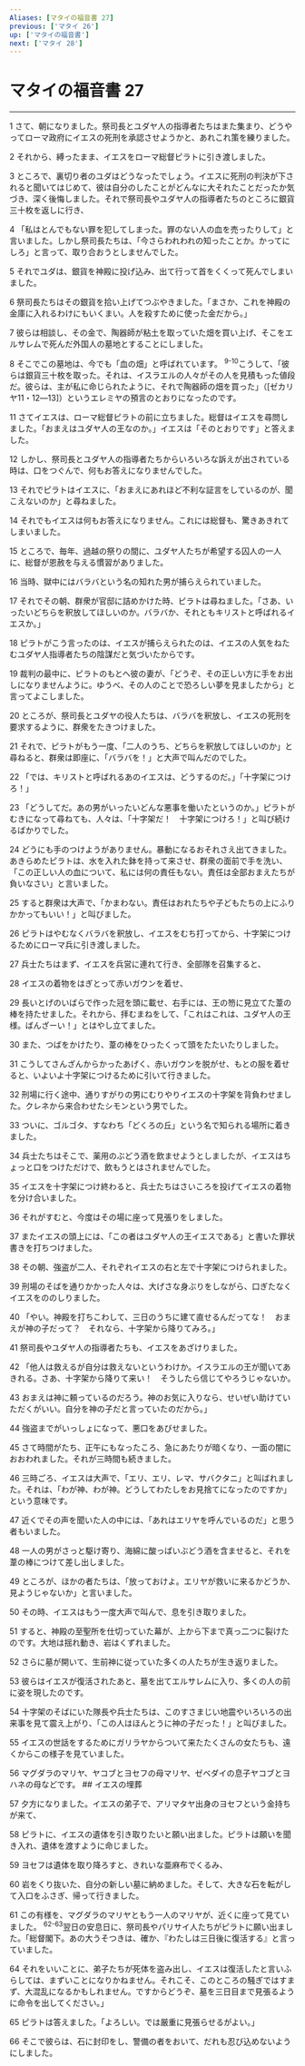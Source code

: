 ```yaml
---
Aliases: [マタイの福音書 27]
previous: ['マタイ 26']
up: ['マタイの福音書']
next: ['マタイ 28']
---
```

# マタイの福音書 27

***




1 
さて、朝になりました。祭司長とユダヤ人の指導者たちはまた集まり、どうやってローマ政府にイエスの死刑を承認させようかと、あれこれ策を練りました。 



2 
それから、縛ったまま、イエスをローマ総督ピラトに引き渡しました。 



3 
ところで、裏切り者のユダはどうなったでしょう。イエスに死刑の判決が下されると聞いてはじめて、彼は自分のしたことがどんなに大それたことだったか気づき、深く後悔しました。それで祭司長やユダヤ人の指導者たちのところに銀貨三十枚を返しに行き、 



4 
「私はとんでもない罪を犯してしまった。罪のない人の血を売ったりして」と言いました。しかし祭司長たちは、「今さらわれわれの知ったことか。かってにしろ」と言って、取り合おうとしませんでした。 



5 
それでユダは、銀貨を神殿に投げ込み、出て行って首をくくって死んでしまいました。 



6 
祭司長たちはその銀貨を拾い上げてつぶやきました。「まさか、これを神殿の金庫に入れるわけにもいくまい。人を殺すために使った金だから。」 



7 
彼らは相談し、その金で、陶器師が粘土を取っていた畑を買い上げ、そこをエルサレムで死んだ外国人の墓地とすることにしました。 



8 
そこでこの墓地は、今でも「血の畑」と呼ばれています。 <sup class="versenum">9-10</sup>こうして、「彼らは銀貨三十枚を取った。それは、イスラエルの人々がその人を見積もった値段だ。彼らは、主が私に命じられたように、それで陶器師の畑を買った」（[ゼカリヤ11・12―13]）というエレミヤの預言のとおりになったのです。 



11 
さてイエスは、ローマ総督ピラトの前に立ちました。総督はイエスを尋問しました。「おまえはユダヤ人の王なのか。」イエスは「そのとおりです」と答えました。 



12 
しかし、祭司長とユダヤ人の指導者たちからいろいろな訴えが出されている時は、口をつぐんで、何もお答えになりませんでした。 



13 
それでピラトはイエスに、「おまえにあれほど不利な証言をしているのが、聞こえないのか」と尋ねました。 



14 
それでもイエスは何もお答えになりません。これには総督も、驚きあきれてしまいました。 



15 
ところで、毎年、過越の祭りの間に、ユダヤ人たちが希望する囚人の一人に、総督が恩赦を与える慣習がありました。 



16 
当時、獄中にはバラバという名の知れた男が捕らえられていました。 



17 
それでその朝、群衆が官邸に詰めかけた時、ピラトは尋ねました。「さあ、いったいどちらを釈放してほしいのか。バラバか、それともキリストと呼ばれるイエスか。」 



18 
ピラトがこう言ったのは、イエスが捕らえられたのは、イエスの人気をねたむユダヤ人指導者たちの陰謀だと気づいたからです。 



19 
裁判の最中に、ピラトのもとへ彼の妻が、「どうぞ、その正しい方に手をお出しになりませんように。ゆうべ、その人のことで恐ろしい夢を見ましたから」と言ってよこしました。 



20 
ところが、祭司長とユダヤの役人たちは、バラバを釈放し、イエスの死刑を要求するように、群衆をたきつけました。 



21 
それで、ピラトがもう一度、「二人のうち、どちらを釈放してほしいのか」と尋ねると、群衆は即座に、「バラバを！」と大声で叫んだのでした。 



22 
「では、キリストと呼ばれるあのイエスは、どうするのだ。」「十字架につけろ！」 



23 
「どうしてだ。あの男がいったいどんな悪事を働いたというのか。」ピラトがむきになって尋ねても、人々は、「十字架だ！　十字架につけろ！」と叫び続けるばかりでした。 



24 
どうにも手のつけようがありません。暴動になるおそれさえ出てきました。あきらめたピラトは、水を入れた鉢を持って来させ、群衆の面前で手を洗い、「この正しい人の血について、私には何の責任もない。責任は全部おまえたちが負いなさい」と言いました。 



25 
すると群衆は大声で、「かまわない。責任はおれたちや子どもたちの上にふりかかってもいい！」と叫びました。 



26 
ピラトはやむなくバラバを釈放し、イエスをむち打ってから、十字架につけるためにローマ兵に引き渡しました。 



27 
兵士たちはまず、イエスを兵営に連れて行き、全部隊を召集すると、 



28 
イエスの着物をはぎとって赤いガウンを着せ、 



29 
長いとげのいばらで作った冠を頭に載せ、右手には、王の笏に見立てた葦の棒を持たせました。それから、拝むまねをして、「これはこれは、ユダヤ人の王様。ばんざーい！」とはやし立てました。 



30 
また、つばをかけたり、葦の棒をひったくって頭をたたいたりしました。 



31 
こうしてさんざんからかったあげく、赤いガウンを脱がせ、もとの服を着せると、いよいよ十字架につけるために引いて行きました。 



32 
刑場に行く途中、通りすがりの男にむりやりイエスの十字架を背負わせました。クレネから来合わせたシモンという男でした。 



33 
ついに、ゴルゴタ、すなわち「どくろの丘」という名で知られる場所に着きました。 



34 
兵士たちはそこで、薬用のぶどう酒を飲ませようとしましたが、イエスはちょっと口をつけただけで、飲もうとはされませんでした。 



35 
イエスを十字架につけ終わると、兵士たちはさいころを投げてイエスの着物を分け合いました。 



36 
それがすむと、今度はその場に座って見張りをしました。 



37 
またイエスの頭上には、「この者はユダヤ人の王イエスである」と書いた罪状書きを打ちつけました。 



38 
その朝、強盗が二人、それぞれイエスの右と左で十字架につけられました。 



39 
刑場のそばを通りかかった人々は、大げさな身ぶりをしながら、口ぎたなくイエスをののしりました。 



40 
「やい。神殿を打ちこわして、三日のうちに建て直せるんだってな！　おまえが神の子だって？　それなら、十字架から降りてみろ。」 



41 
祭司長やユダヤ人の指導者たちも、イエスをあざけりました。 



42 
「他人は救えるが自分は救えないというわけか。イスラエルの王が聞いてあきれる。さあ、十字架から降りて来い！　そうしたら信じてやろうじゃないか。 



43 
おまえは神に頼っているのだろう。神のお気に入りなら、せいぜい助けていただくがいい。自分を神の子だと言っていたのだから。」 



44 
強盗までがいっしょになって、悪口をあびせました。 



45 
さて時間がたち、正午にもなったころ、急にあたりが暗くなり、一面の闇におおわれました。それが三時間も続きました。 



46 
三時ごろ、イエスは大声で、「エリ、エリ、レマ、サバクタニ」と叫ばれました。それは、「わが神、わが神。どうしてわたしをお見捨てになったのですか」という意味です。 



47 
近くでその声を聞いた人の中には、「あれはエリヤを呼んでいるのだ」と思う者もいました。 



48 
一人の男がさっと駆け寄り、海綿に酸っぱいぶどう酒を含ませると、それを葦の棒につけて差し出しました。 



49 
ところが、ほかの者たちは、「放っておけよ。エリヤが救いに来るかどうか、見ようじゃないか」と言いました。 



50 
その時、イエスはもう一度大声で叫んで、息を引き取りました。 



51 
すると、神殿の至聖所を仕切っていた幕が、上から下まで真っ二つに裂けたのです。大地は揺れ動き、岩はくずれました。 



52 
さらに墓が開いて、生前神に従っていた多くの人たちが生き返りました。 



53 
彼らはイエスが復活されたあと、墓を出てエルサレムに入り、多くの人の前に姿を現したのです。 



54 
十字架のそばにいた隊長や兵士たちは、このすさまじい地震やいろいろの出来事を見て震え上がり、「この人はほんとうに神の子だった！」と叫びました。 



55 
イエスの世話をするためにガリラヤからついて来たたくさんの女たちも、遠くからこの様子を見ていました。 



56 
マグダラのマリヤ、ヤコブとヨセフの母マリヤ、ゼベダイの息子ヤコブとヨハネの母などです。 ## イエスの埋葬 



57 
夕方になりました。イエスの弟子で、アリマタヤ出身のヨセフという金持ちが来て、 



58 
ピラトに、イエスの遺体を引き取りたいと願い出ました。ピラトは願いを聞き入れ、遺体を渡すように命じました。 



59 
ヨセフは遺体を取り降ろすと、きれいな亜麻布でくるみ、 



60 
岩をくり抜いた、自分の新しい墓に納めました。そして、大きな石を転がして入口をふさぎ、帰って行きました。 



61 
この有様を、マグダラのマリヤともう一人のマリヤが、近くに座って見ていました。 <sup class="versenum">62-63</sup>翌日の安息日に、祭司長やパリサイ人たちがピラトに願い出ました。「総督閣下。あの大うそつきは、確か、『わたしは三日後に復活する』と言っていました。 



64 
それをいいことに、弟子たちが死体を盗み出し、イエスは復活したと言いふらしては、まずいことになりかねません。それこそ、このところの騒ぎではすまず、大混乱になるかもしれません。ですからどうぞ、墓を三日目まで見張るように命令を出してください。」 



65 
ピラトは答えました。「よろしい。では厳重に見張らせるがよい。」 



66 
そこで彼らは、石に封印をし、警備の者をおいて、だれも忍び込めないようにしました。

